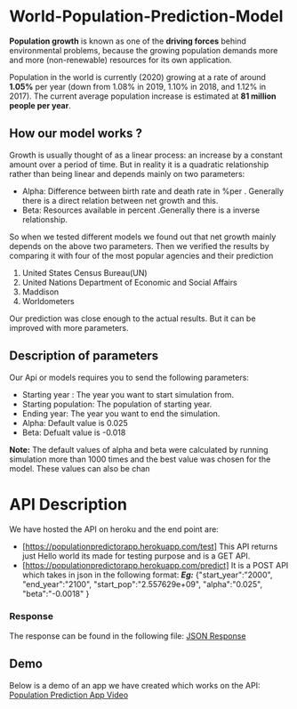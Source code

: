 # World-Population-Prediction-Model
**Population growth** is known as one of the **driving forces** behind environmental problems, because the growing population demands more and more (non-renewable) resources for its own application.  

Population in the world is currently (2020) growing at a rate of around **1.05%** per year (down from 1.08% in 2019, 1.10% in 2018, and 1.12% in 2017). The current average population increase is estimated at **81 million people per year**.

## How our model works ?
Growth is usually thought of as a linear process: an increase by a constant amount over a period of time. But in reality it is a quadratic relationship rather than being linear and depends mainly on two parameters:

 - Alpha: Difference between birth rate and death rate in %per . Generally there is a direct relation between net growth and this.
 - Beta: Resources available in percent .Generally there is a inverse 		   relationship.

So when we tested different models we found out that net growth mainly depends on the above two parameters. Then we verified the results by comparing it with four of the most popular agencies and their prediction

 1. United States Census Bureau(UN)
 2. United Nations Department of Economic and Social Affairs
 3. Maddison
 4. Worldometers

Our prediction was close enough to the actual results. But it can be improved with more parameters.
## Description of parameters
Our Api or models requires you to send the following parameters:

 - Starting year : The year you want to start simulation from.
 - Starting population: The population of starting year.
 - Ending year:  The year you want to end the simulation.
 - Alpha: Default value is 0.025
 - Beta: Defualt value is -0.018

**Note:** The default values of alpha and beta were calculated by running simulation more than 1000 times and the best value was chosen for the model. These values can also be chan
 # API Description
 We have hosted the API on heroku and the end point are:
 

 - [https://populationpredictorapp.herokuapp.com/test]
 This API returns just Hello world its made for testing purpose and is a GET API.
 - [https://populationpredictorapp.herokuapp.com/predict]
 It is a POST API which takes in json in the following format:
 ***Eg:***
 {"start_year":"2000",
	"end_year":"2100",
	"start_pop":"2.557629e+09",
	"alpha":"0.025",
	"beta":"-0.0018"
}

### Response
The response can be found in the following file:
[JSON Response](https://github.com/arsalanfakhar/World-Population-Prediction-Model/blob/master/response.json)

## Demo
Below is a demo of an app we have created which works on the API:
[Population Prediction App Video](https://photos.app.goo.gl/ZQYf95UfrnBxTEZH9)
